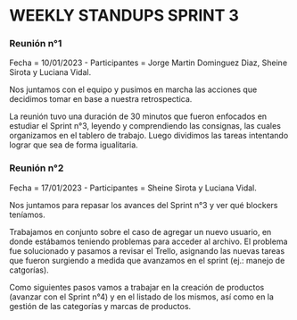 # WEEKLY STANDUPS SPRINT 3

### __Reunión n°1__
Fecha = 10/01/2023 - Participantes = Jorge Martin Dominguez Diaz, Sheine Sirota y Luciana Vidal.

Nos juntamos con el equipo y pusimos en marcha las acciones que decidimos tomar en base a nuestra retrospectica.

La reunión tuvo una duración de 30 minutos que fueron enfocados en estudiar el Sprint n°3, leyendo y comprendiendo las consignas, las cuales organizamos en el tablero de trabajo. Luego dividimos las tareas intentando lograr que sea de forma igualitaria.

### __Reunión n°2__
Fecha = 17/01/2023 - Participantes = Sheine Sirota y Luciana Vidal.

Nos juntamos para repasar los avances del Sprint n°3 y ver qué blockers teníamos.

Trabajamos en conjunto sobre el caso de agregar un nuevo usuario, en donde estábamos teniendo problemas para acceder al archivo. El problema fue solucionado y pasamos a revisar el Trello, asignando las nuevas tareas que fueron surgiendo a medida que avanzamos en el sprint (ej.: manejo de catgorías).

Como siguientes pasos vamos a trabajar en la creación de productos (avanzar con el Sprint n°4) y en el listado de los mismos, así como en la gestión de las categorías y marcas de productos. 
